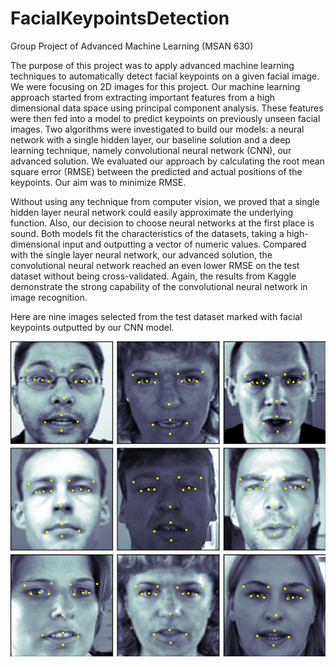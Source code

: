 # FacialKeypointsDetection
Group Project of Advanced Machine Learning (MSAN 630)

The purpose of this project was to apply advanced machine learning techniques to automatically detect facial keypoints on a given facial image. We were focusing on 2D images for this project. Our machine learning approach started from extracting important features from a high dimensional data space using principal component analysis. These features were then fed into a model to predict keypoints on previously unseen facial images. Two algorithms were investigated to build our models: a neural network with a single hidden layer, our baseline solution and a deep learning technique, namely convolutional neural network (CNN), our advanced solution. We evaluated our approach by calculating the root mean square error (RMSE) between the predicted and actual positions of the keypoints. Our aim was to minimize RMSE.

Without using any technique from computer vision, we proved that a single hidden layer neural network could easily approximate the underlying function. Also, our decision to choose neural networks at the first place is sound. Both models fit the characteristics of the datasets, taking a high-dimensional input and outputting a vector of numeric values. Compared with the single layer neural network, our advanced solution, the convolutional neural network reached an even lower RMSE on the test dataset without being cross-validated. Again, the results from Kaggle demonstrate the strong capability of the convolutional neural network in image recognition. 

Here are nine images selected from the test dataset marked with facial keypoints outputted by our CNN model. 

![Images With Facial Keypoints Marked](https://github.com/bearkid01/FacialKeypointsDetection/blob/master/graphs/3by3.png)
